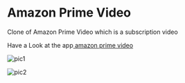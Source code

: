 # Amazon Prime Video
Clone of Amazon Prime Video which is a subscription video 

Have a Look at the app<a href="https://primevideoamazon.herokuapp.com/"> amazon prime video</a>

![pic1](https://user-images.githubusercontent.com/72397937/151009425-580ffa8c-07eb-47d4-9148-031bb18a5875.png)


![pic2](https://user-images.githubusercontent.com/72397937/151009446-ce3a2731-b2af-4678-9c0f-ed1e9e2cae07.png)


